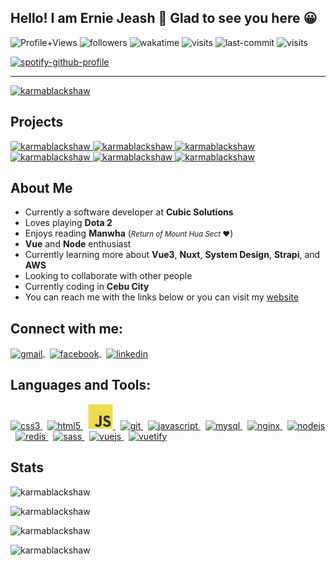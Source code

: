 <h2>Hello! I am Ernie Jeash 👋 Glad to see you here 😀</h2>

<p align="left">
  <img
    src="https://komarev.com/ghpvc/?username=karmablackshaw&label=Profile+Views&color=orange&style=flat"
    alt="Profile+Views"
  />
  <img
    src="https://img.shields.io/github/followers/karmablackshaw?label=Follow"
    alt="followers"
  />
  <img
    src="https://wakatime.com/badge/user/fade7dc5-4fa9-4730-997c-07adf3808d8f.svg?style=flat"
    alt="wakatime"
  />
  <img
    src="https://badges.pufler.dev/repos/karmablackshaw"
    alt="visits"
  />
  <img
    src="https://img.shields.io/github/last-commit/karmablackshaw/KarmaBlackshaw"
    alt="last-commit"
  />
  <img
    src="https://img.shields.io/github/commit-activity/m/karmablackshaw/KarmaBlackshaw?color=yellow&label=Commit%20Activity"
    alt="visits"
  />
</p>

  [![spotify-github-profile](https://spotify-github-profile.vercel.app/api/view?uid=31msfyo3gd5l5nrpjwky7jp7pdg4&cover_image=true&theme=natemoo-re)](https://github.com/kittinan/spotify-github-profile)
  
  ---

<p align="left">
  <a href="https://github.com/ryo-ma/github-profile-trophy">
    <img
      src="https://github-profile-trophy.vercel.app/?username=karmablackshaw&margin-w=5&theme=flat&no-frame=true"
      alt="karmablackshaw"
    />
  </a>
</p>

<!--START_SECTION:activity-->

<p align="left">
  <h2>Projects</h2>

  <a href="https://github.com/karmablackshaw/portfolio">
    <img
      src="https://github-readme-stats.vercel.app/api/pin/?username=karmablackshaw&repo=portfolio&show_owner=true"
      alt="karmablackshaw"
    />
  </a>
  <a href="https://github.com/karmablackshaw/repo=vue-auto-register-base-components">
    <img
      src="https://github-readme-stats.vercel.app/api/pin/?username=karmablackshaw&repo=vue-auto-register-base-components&show_owner=true"
      alt="karmablackshaw"
    />
  </a>
  <a href="https://github.com/karmablackshaw/deped-attendance-generator">
    <img
      src="https://github-readme-stats.vercel.app/api/pin/?username=karmablackshaw&repo=deped-attendance-generator&show_owner=true"
      alt="karmablackshaw"
    />
  </a>
  <a href="https://github.com/karmablackshaw/anade-photography">
    <img
      src="https://github-readme-stats.vercel.app/api/pin/?username=karmablackshaw&repo=anade-photography&show_owner=true"
      alt="karmablackshaw"
    />
  </a>
  <a href="https://github.com/karmablackshaw/2048">
    <img
      src="https://github-readme-stats.vercel.app/api/pin/?username=karmablackshaw&repo=2048&show_owner=true&v=2"
      alt="karmablackshaw"
    />
  </a>
  <a href="https://github.com/karmablackshaw/breakpoints">
    <img
      src="https://github-readme-stats.vercel.app/api/pin/?username=karmablackshaw&repo=breakpoints&show_owner=true&v=2"
      alt="karmablackshaw"
    />
  </a>
</p>

<p>
  <h2>About Me</h2>

  - Currently a software developer at **Cubic Solutions**
  - Loves playing **Dota 2**
  - Enjoys reading **Manwha** (<small>_Return of Mount Hua Sect_ ❤</small>)
  - **Vue** and **Node** enthusiast
  - Currently learning more about **Vue3**, **Nuxt**, **System Design**, **Strapi**, and **AWS**
  - Looking to collaborate with other people
  - Currently coding in **Cebu City**
  - You can reach me with the links below or you can visit my <a href="https://jeash.tech" target="_blank">website</a>

</p>



<p>
	<h2 align="left">Connect with me:</h2>
  <a
    href="mailto:irenesejah29@gmail.com"
    target="blank"
  >
    <img
      align="center"
      src="https://cdn.svgporn.com/logos/google-gmail.svg"
      alt="gmail"
      height="40"
      width="40"
    />
  </a>
  &nbsp;
  <a
    href="https://www.facebook.com/KarmaBlackshaw/"
    target="blank"
  >
    <img
      align="center"
      src="https://cdn.svgporn.com/logos/facebook.svg"
      alt="facebook"
      height="40"
      width="40"
    />
  </a>
  &nbsp;
  <a
    href="https://www.linkedin.com/in/ernie-jeash-villahermosa-576187199/"
    target="blank"
  >
    <img
      align="center"
      src="https://cdn.svgporn.com/logos/linkedin-icon.svg"
      alt="linkedin"
      height="40"
      width="40"
    />
  </a>
</p>

<p align="left">
  <h2 align="left">Languages and Tools:</h2>
  
  <a href="https://www.w3schools.com/css/" target="_blank" rel="noreferrer">
    <img
      src="https://cdn.svgporn.com/logos/css-3.svg"
      alt="css3"
      width="40"
      height="40"
    />
  </a>
  &nbsp;
  <a href="https://www.w3.org/html/" target="_blank" rel="noreferrer">
    <img
      src="https://cdn.svgporn.com/logos/html-5.svg"
      alt="html5"
      width="40"
      height="40"
    />
  </a>
  &nbsp;
  <a href="https://developer.mozilla.org/en-US/docs/Web/JavaScript" target="_blank" rel="noreferrer">
    <img
      src="https://raw.githubusercontent.com/devicons/devicon/master/icons/javascript/javascript-original.svg"
      alt="html5"
      width="40"
      height="40"
    />
  </a>
  &nbsp;
  <a href="https://git-scm.com/" target="_blank" rel="noreferrer">
    <img
      src="https://www.vectorlogo.zone/logos/git-scm/git-scm-icon.svg"
      alt="git"
      width="40"
      height="40"
    />
  </a>
  &nbsp;
  <a href="https://www.linux.org/" target="_blank" rel="noreferrer">
    <img
      src="https://cdn.svgporn.com/logos/linux-tux.svg"
      alt="javascript"
      width="40"
      height="40"
    />
  </a>
  &nbsp;
  <a href="https://www.mysql.com/" target="_blank" rel="noreferrer">
    <img
      src="https://cdn.svgporn.com/logos/mysql-icon.svg"
      alt="mysql"
      width="40"
      height="40"
    />
  </a>
  &nbsp;
  <a href="https://www.nginx.com" target="_blank" rel="noreferrer">
    <img
      src="https://cdn.svgporn.com/logos/nginx.svg"
      alt="nginx"
      width="40"
      height="40"
    />
  </a>
  &nbsp;
  <a href="https://nodejs.org" target="_blank" rel="noreferrer">
    <img
      src="https://cdn.svgporn.com/logos/nodejs-icon.svg"
      alt="nodejs"
      width="40"
      height="40"
    />
  </a>
  &nbsp;
  <a href="https://redis.io" target="_blank" rel="noreferrer">
    <img
      src="https://cdn.svgporn.com/logos/redis.svg"
      alt="redis"
      width="40"
      height="40"
    />
  </a>
  &nbsp;
  <a href="https://sass-lang.com" target="_blank" rel="noreferrer">
    <img
      src="https://cdn.svgporn.com/logos/sass.svg"
      alt="sass"
      width="40"
      height="40"
    />
  </a>
  &nbsp;
  <a href="https://vuejs.org/" target="_blank" rel="noreferrer">
    <img
      src="https://cdn.svgporn.com/logos/vue.svg"
      alt="vuejs"
      width="40"
      height="40"
    />
  </a>
  &nbsp;
  <a href="https://vuetifyjs.com/en/" target="_blank" rel="noreferrer">
    <img
      src="https://cdn.svgporn.com/logos/vuetifyjs.svg"
      alt="vuetify"
      width="40"
      height="40"
    />
  </a>
</p>

<p>
	<h2>Stats</h2>

  <img
    src="https://github-readme-stats.vercel.app/api/top-langs?username=karmablackshaw&show_icons=true&locale=en&layout=compact&theme=onedark"
    alt="karmablackshaw"
  />
  
  <img
    src="https://github-readme-stats.vercel.app/api?username=karmablackshaw&show_icons=true&locale=en&theme=onedark"
    alt="karmablackshaw"
  />
  
   <img
    src="https://github-readme-streak-stats.herokuapp.com/?user=karmablackshaw&theme=onedark"
    alt="karmablackshaw"
  />
  
   <img
    src="https://github-readme-stats.vercel.app/api/wakatime?username=karmablackshaw&theme=onedark"
    alt="karmablackshaw"
  />
</p>

  
